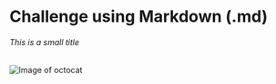 # Challenge using Markdown (.md)
###### This is a small title

![Image of octocat](https://octodex.github.com/images/puddle_jumper_octodex.jpg)
